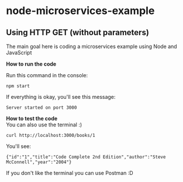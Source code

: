 # node-microservices-example
Using HTTP GET (without parameters)
---
The main goal here is coding a microservices example using Node and JavaScript

**How to run the code** </br>

Run this command in the console:
```console
npm start
```
If everything is okay, you'll see this message:
```console
Server started on port 3000
````

**How to test the code** </br>
You can also use the terminal :)

```console
curl http://localhost:3000/books/1
```

You'll see:
```console
{"id":"1","title":"Code Complete 2nd Edition","author":"Steve McConnell","year":"2004"}
```

If you don't like the terminal you can use Postman :D